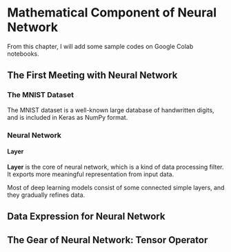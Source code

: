 # Mathematical Component of Neural Network
From this chapter, I will add some sample codes on Google Colab notebooks.

## The First Meeting with Neural Network
### The MNIST Dataset
The MNIST dataset is a well-known large database of handwritten digits, and is included in Keras as NumPy format.

### Neural Network
#### Layer
**Layer** is the core of neural network, which is a kind of data processing filter. It exports more meaningful representation from input data.

Most of deep learning models consist of some connected simple layers, and they gradually refines data.


## Data Expression for Neural Network

## The Gear of Neural Network: Tensor Operator

## 
